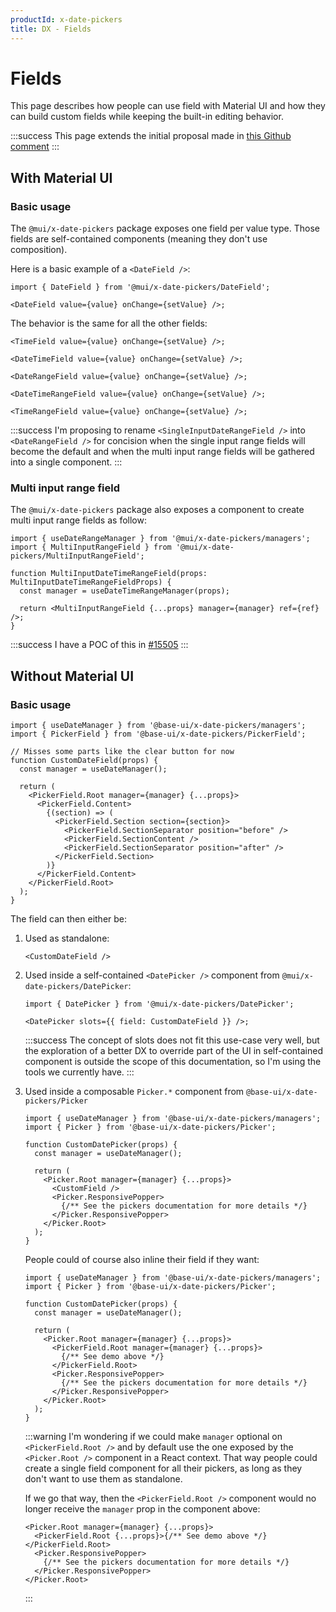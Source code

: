 ```yaml
---
productId: x-date-pickers
title: DX - Fields
---
```


# Fields

<p class="description">This page describes how people can use field with Material UI and how they can build custom fields while keeping the built-in editing behavior.</p>

:::success
This page extends the initial proposal made in [this Github comment](https://github.com/mui/mui-x/issues/14496#issuecomment-2348917294)
:::

## With Material UI

### Basic usage

The `@mui/x-date-pickers` package exposes one field per value type.
Those fields are self-contained components (meaning they don't use composition).

Here is a basic example of a `<DateField />`:

```tsx
import { DateField } from '@mui/x-date-pickers/DateField';

<DateField value={value} onChange={setValue} />;
```

The behavior is the same for all the other fields:

```tsx
<TimeField value={value} onChange={setValue} />;

<DateTimeField value={value} onChange={setValue} />;

<DateRangeField value={value} onChange={setValue} />;

<DateTimeRangeField value={value} onChange={setValue} />;

<TimeRangeField value={value} onChange={setValue} />;
```

:::success
I'm proposing to rename `<SingleInputDateRangeField />` into `<DateRangeField />` for concision when the single input range fields will become the default and when the multi input range fields will be gathered into a single component.
:::

### Multi input range field

The `@mui/x-date-pickers` package also exposes a component to create multi input range fields as follow:

```tsx
import { useDateRangeManager } from '@mui/x-date-pickers/managers';
import { MultiInputRangeField } from '@mui/x-date-pickers/MultiInputRangeField';

function MultiInputDateTimeRangeField(props: MultiInputDateTimeRangeFieldProps) {
  const manager = useDateTimeRangeManager(props);

  return <MultiInputRangeField {...props} manager={manager} ref={ref} />;
}
```

:::success
I have a POC of this in [#15505](https://github.com/mui/mui-x/pull/15505)
:::

## Without Material UI

### Basic usage

```tsx
import { useDateManager } from '@base-ui/x-date-pickers/managers';
import { PickerField } from '@base-ui/x-date-pickers/PickerField';

// Misses some parts like the clear button for now
function CustomDateField(props) {
  const manager = useDateManager();

  return (
    <PickerField.Root manager={manager} {...props}>
      <PickerField.Content>
        {(section) => (
          <PickerField.Section section={section}>
            <PickerField.SectionSeparator position="before" />
            <PickerField.SectionContent />
            <PickerField.SectionSeparator position="after" />
          </PickerField.Section>
        )}
      </PickerField.Content>
    </PickerField.Root>
  );
}
```

The field can then either be:

1. Used as standalone:

   ```tsx
   <CustomDateField />
   ```

2. Used inside a self-contained `<DatePicker />` component from `@mui/x-date-pickers/DatePicker`:

   ```tsx
   import { DatePicker } from '@mui/x-date-pickers/DatePicker';

   <DatePicker slots={{ field: CustomDateField }} />;
   ```

   :::success
   The concept of slots does not fit this use-case very well, but the exploration of a better DX to override part of the UI in self-contained component is outside the scope of this documentation, so I'm using the tools we currently have.
   :::

3. Used inside a composable `Picker.*` component from `@base-ui/x-date-pickers/Picker`

   ```tsx
   import { useDateManager } from '@base-ui/x-date-pickers/managers';
   import { Picker } from '@base-ui/x-date-pickers/Picker';

   function CustomDatePicker(props) {
     const manager = useDateManager();

     return (
       <Picker.Root manager={manager} {...props}>
         <CustomField />
         <Picker.ResponsivePopper>
           {/** See the pickers documentation for more details */}
         </Picker.ResponsivePopper>
       </Picker.Root>
     );
   }
   ```

   People could of course also inline their field if they want:

   ```tsx
   import { useDateManager } from '@base-ui/x-date-pickers/managers';
   import { Picker } from '@base-ui/x-date-pickers/Picker';

   function CustomDatePicker(props) {
     const manager = useDateManager();

     return (
       <Picker.Root manager={manager} {...props}>
         <PickerField.Root manager={manager} {...props}>
           {/** See demo above */}
         </PickerField.Root>
         <Picker.ResponsivePopper>
           {/** See the pickers documentation for more details */}
         </Picker.ResponsivePopper>
       </Picker.Root>
     );
   }
   ```

   :::warning
   I'm wondering if we could make `manager` optional on `<PickerField.Root />` and by default use the one exposed by the `<Picker.Root />` component in a React context.
   That way people could create a single field component for all their pickers, as long as they don't want to use them as standalone.

   If we go that way, then the `<PickerField.Root />` component would no longer receive the `manager` prop in the component above:

   ```tsx
   <Picker.Root manager={manager} {...props}>
     <PickerField.Root {...props}>{/** See demo above */}</PickerField.Root>
     <Picker.ResponsivePopper>
       {/** See the pickers documentation for more details */}
     </Picker.ResponsivePopper>
   </Picker.Root>
   ```

   :::
